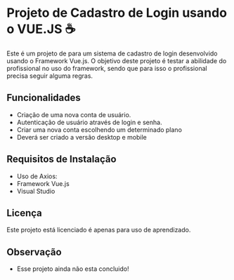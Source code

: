# Projeto de Cadastro de Login usando o VUE.JS ☕

Este é um projeto de para um sistema de cadastro de login desenvolvido usando o Framework Vue.js. O objetivo deste projeto é testar a abilidade do profissional no uso do framework, sendo que para isso o profissional precisa seguir alguma regras.

## Funcionalidades

- Criação de uma nova conta de usuário.
- Autenticação de usuário através de login e senha.
- Criar uma nova conta escolhendo um determinado plano
- Deverá ser criado a versão desktop e mobile

## Requisitos de Instalação

- Uso de Axios: 
- Framework Vue.js
- Visual Studio


## Licença
Este projeto está licenciado é apenas para uso de aprendizado.

## Observação
 - Esse projeto ainda não esta concluido!

